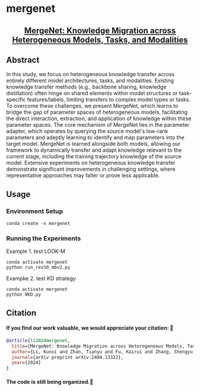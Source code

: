 # mergenet

<h2 align="center"><a href="https://arxiv.org/abs/2404.13322">MergeNet: Knowledge Migration across Heterogeneous Models, Tasks, and Modalities </a></h2>


## Abstract
In this study, we focus on heterogeneous knowledge transfer across entirely different model architectures, tasks, and modalities. Existing knowledge transfer methods (e.g., backbone sharing, knowledge distillation) often hinge on shared elements within model structures or task-specific features/labels, limiting transfers to complex model types or tasks. To overcome these challenges, we present MergeNet, which learns to bridge the gap of parameter spaces of heterogeneous models, facilitating the direct interaction, extraction, and application of knowledge within these parameter spaces. The core mechanism of MergeNet lies in the parameter adapter, which operates by querying the source model's low-rank parameters and adeptly learning to identify and map parameters into the target model. MergeNet is learned alongside both models, allowing our framework to dynamically transfer and adapt knowledge relevant to the current stage, including the training trajectory knowledge of the source model. Extensive experiments on heterogeneous knowledge transfer demonstrate significant improvements in challenging settings, where representative approaches may falter or prove less applicable.

## Usage

### Environment Setup
```
conda create -n mergenet
```

### Running the Experiments
Example 1. test LOOK-M
```
conda activate mergenet
python run_res50_mbv2.py
```
Exampke 2. test KD strategy
```
conda activate mergenet
python NKD.py
```

## Citation

#### If you find our work valuable, we would appreciate your citation: 🎈


```bibtex
@article{li2024mergenet,
  title={MergeNet: Knowledge Migration across Heterogeneous Models, Tasks, and Modalities},
  author={Li, Kunxi and Zhan, Tianyu and Fu, Kairui and Zhang, Shengyu and Kuang, Kun and Li, Jiwei and Zhao, Zhou and Wu, Fei},
  journal={arXiv preprint arXiv:2404.13322},
  year={2024}
}
```


#### The code is still being organized.🚧
